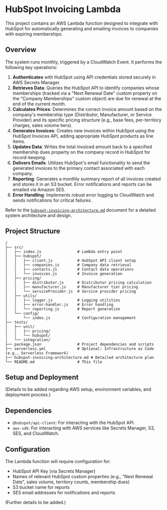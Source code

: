 # HubSpot Invoicing Lambda

This project contains an AWS Lambda function designed to integrate with HubSpot for automatically generating and emailing invoices to companies with expiring memberships.

## Overview

The system runs monthly, triggered by a CloudWatch Event. It performs the following key operations:

1.  **Authenticates** with HubSpot using API credentials stored securely in AWS Secrets Manager.
2.  **Retrieves Data**: Queries the HubSpot API to identify companies whose memberships (tracked via a "Next Renewal Date" custom property on the "Company Memberships" custom object) are due for renewal at the end of the current month.
3.  **Calculates Prices**: Determines the correct invoice amount based on the company's membership type (Distributor, Manufacturer, or Service Provider) and its specific pricing structure (e.g., base fees, per-territory charges, sales volume tiers).
4.  **Generates Invoices**: Creates new invoices within HubSpot using the HubSpot Invoices API, adding appropriate HubSpot products as line items.
5.  **Updates Data**: Writes the total invoiced amount back to a specified membership dues property on the company record in HubSpot for record-keeping.
6.  **Delivers Emails**: Utilizes HubSpot's email functionality to send the generated invoices to the primary contact associated with each company.
7.  **Reporting**: Generates a monthly summary report of all invoices created and stores it in an S3 bucket. Error notifications and reports can be emailed via Amazon SES.
8.  **Error Handling**: Implements robust error logging to CloudWatch and sends notifications for critical failures.

Refer to the [`hubspot-invoicing-architecture.md`](hubspot-invoicing-architecture.md) document for a detailed system architecture and design.

## Project Structure

```
/
├── src/
│   ├── index.js                # Lambda entry point
│   ├── hubspot/
│   │   ├── client.js           # HubSpot API client setup
│   │   ├── companies.js        # Company data retrieval
│   │   ├── contacts.js         # Contact data operations
│   │   └── invoices.js         # Invoice generation
│   ├── pricing/
│   │   ├── distributor.js      # Distributor pricing calculation
│   │   ├── manufacturer.js     # Manufacturer tier pricing
│   │   └── serviceProvider.js  # Service provider pricing
│   ├── utils/
│   │   ├── logger.js           # Logging utilities
│   │   ├── error-handler.js    # Error handling
│   │   └── reporting.js        # Report generation
│   └── config/
│       └── index.js            # Configuration management
├── tests/
│   ├── unit/
│   │   ├── pricing/
│   │   └── hubspot/
│   └── integration/
├── package.json                # Project dependencies and scripts
├── serverless.yml              # Optional: Infrastructure as Code (e.g., Serverless Framework)
├── hubspot-invoicing-architecture.md # Detailed architecture plan
└── README.md                   # This file
```

## Setup and Deployment

(Details to be added regarding AWS setup, environment variables, and deployment process.)

## Dependencies

-   `@hubspot/api-client`: For interacting with the HubSpot API.
-   `aws-sdk`: For interacting with AWS services like Secrets Manager, S3, SES, and CloudWatch.

## Configuration

The Lambda function will require configuration for:
-   HubSpot API Key (via Secrets Manager)
-   Names of relevant HubSpot custom properties (e.g., "Next Renewal Date", sales volume, territory counts, membership dues)
-   S3 bucket name for reports
-   SES email addresses for notifications and reports

(Further details to be added.)